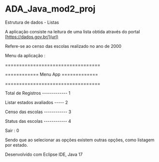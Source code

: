 # ADA_Java_mod2_proj
Estrutura de dados - Listas

A aplicação consiste na leitura de uma lista obtida através do portal [https://dados.gov.br/](url)

Refere-se ao censo das escolas realizado no ano de 2000

Menu da aplicação :

==================================

============ Menu App =============

==================================

Total de Registros ------------- 1

Listar estados avaliados ----- 2

Censo das escolas ------------ 3

Status das escolas ------------ 4

Sair : 0

Sendo que ao selecionar as opções existem outras opções, como listagem por estado.

Desenvolvido com Eclipse IDE, Java 17
